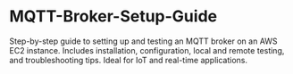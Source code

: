 # MQTT-Broker-Setup-Guide
Step-by-step guide to setting up and testing an MQTT broker on an AWS EC2 instance. Includes installation, configuration, local and remote testing, and troubleshooting tips. Ideal for IoT and real-time applications.
